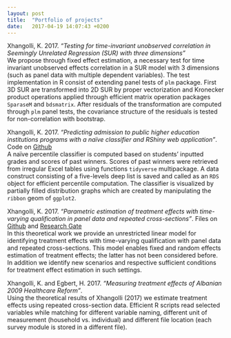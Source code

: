 ```yaml
---
layout: post
title:  "Portfolio of projects"
date:   2017-04-19 14:07:43 +0200
---
```

Xhangolli, K. 2017. *“Testing for time-invariant unobserved correlation in Seemingly Unrelated Regression (SUR) with three dimensions”*  
We propose through fixed effect estimation, a necessary test for time invariant unobserved effects correlation in a SUR model with 3 dimensions (such as panel data with multiple dependent variables). The test implementation in R consist of extending panel tests of `plm` package. First 3D SUR are transformed into 2D SUR by proper vectorization and Kronecker product operations applied through efficient matrix operation packages `SparaseM` and `bdsmatrix`. After residuals of the transformation are computed through `plm` panel tests, the covariance structure of the residuals is tested for non-correlation with bootstrap. 

Xhangolli, K. 2017. *“Predicting admission to public higher education institutions programs with a naïve classifier and RShiny web application”*. Code on [Github](https://github.com/kreshnikxhangolli/matura-albania-Lite)  
A naïve percentile classifier is computed based on students’ inputted grades and scores of past winners. Scores of past winners were retrieved from irregular Excel tables using functions `tidyverse` multipackage. A data construct consisting of a five-levels deep list is saved and called as an `RDS` object for efficient percentile computation. The classifier is visualized by partially filled distribution graphs which are created by manipulating the `ribbon` geom of `ggplot2`.

Xhangolli, K. 2017. *“Parametric estimation of treatment effects with time-varying qualification in panel data and repeated cross-sections”*. Files on [Github](https://github.com/kreshnikxhangolli/parametric-treatment-effects) and [Research Gate](https://www.researchgate.net/publication/315831369_Parametric_estimation_of_treatment_effects_with_time-varying_qualification_in_panel_data_and_repeated_cross-sections)  
In this theoretical work we provide an unrestricted linear model for identifying treatment effects with time-varying qualification with panel data and repeated cross-sections. This model enables fixed and random effects estimation of treatment effects; the latter has not been considered before. In addition we identify new scenarios and respective sufficient conditions for treatment effect estimation in such settings.

Xhangolli, K. and Egbert, H. 2017. *“Measuring treatment effects of Albanian 2009 Healthcare Reform”*.  
Using the theoretical results of Xhangolli (2017) we estimate treatment effects using repeated cross-section data. Efficient R scripts read selected variables while matching for different variable naming, different unit of measurement (household vs. individual) and different file location (each survey module is stored in a different file).
